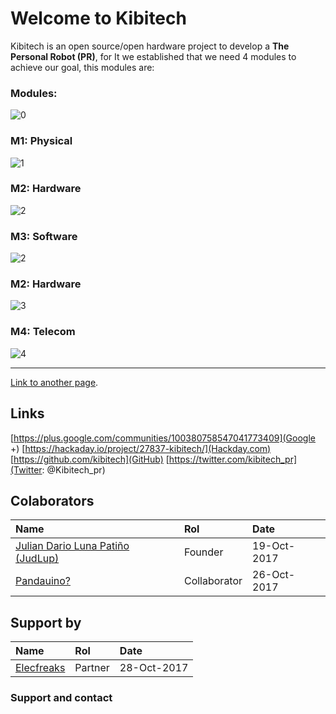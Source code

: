 #  Welcome to  Kibitech

Kibitech is an open source/open hardware project to develop a **The Personal Robot (PR)**, for It we established that we need 4 modules to achieve our goal, this modules are:

### Modules:

![0](https://image.ibb.co/nH08Am/Modules.png)

### M1: Physical

![1](https://image.ibb.co/mR5aqm/M1_02.png)

### M2: Hardware

![2](https://image.ibb.co/nEvx36/M2_03.png)

### M3: Software

![2](https://image.ibb.co/nEvx36/M2_03.png)

### M2: Hardware

![3](https://image.ibb.co/bSKeGR/M3_04.png)

### M4: Telecom

![4](https://image.ibb.co/mz4DbR/M5_05.png)

* * *

[Link to another page](another-page).

## Links 

[https://plus.google.com/communities/100380758547041773409](Google +)
[https://hackaday.io/project/27837-kibitech/](Hackday.com)
[https://github.com/kibitech](GitHub)
[https://twitter.com/kibitech_pr](Twitter: @Kibitech_pr)

## Colaborators

| Name         | Rol               | Date |
|:-------------|:------------------|:------|
| [Julian Dario Luna Patiño (JudLup)](https://twitter.com/judlup)| Founder | 19-Oct-2017  |
|[Pandauino?](https://twitter.com/pandauino)| Collaborator   | 26-Oct-2017  |

## Support by

| Name         | Rol               | Date |
|:-------------|:------------------|:------|
| [Elecfreaks](https://www.elecfreaks.com)| Partner | 28-Oct-2017  |


### Support and contact



